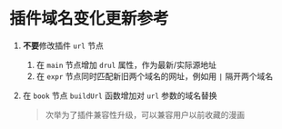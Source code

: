 # 插件域名变化更新参考

1. **不要**修改插件 `url` 节点
   1. 在 `main` 节点增加 `drul` 属性，作为最新/实际源地址
   2. 在 `expr` 节点同时匹配新旧两个域名的网址，例如用 `|` 隔开两个域名

2. 在 `book` 节点 `buildUrl` 函数增加对 `url` 参数的域名替换
   > 次举为了插件兼容性升级，可以兼容用户以前收藏的漫画
